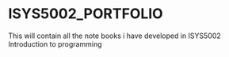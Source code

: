 # ISYS5002_PORTFOLIO
This will contain all the note books i have developed in ISYS5002 Introduction to programming
